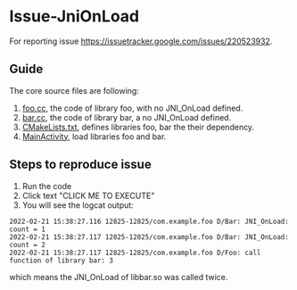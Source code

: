 # Issue-JniOnLoad

For reporting issue https://issuetracker.google.com/issues/220523932.

## Guide

The core source files are following:

1. [foo.cc](https://github.com/hyb1996/Issue-JniOnLoad/blob/main/app/src/main/cpp/foo.cc), the code of library foo, with no JNI_OnLoad defined.
2. [bar.cc](https://github.com/hyb1996/Issue-JniOnLoad/blob/main/app/src/main/cpp/bar.cc), the code of library bar, a no JNI_OnLoad defined.
3. [CMakeLists.txt](https://github.com/hyb1996/Issue-JniOnLoad/blob/main/app/src/main/cpp/CMakeLists.txt), defines libraries foo, bar the their dependency.
4. [MainActivity](https://github.com/hyb1996/Issue-JniOnLoad/blob/main/app/src/main/java/com/example/foo/MainActivity.kt#L19), load libraries foo and bar.

## Steps to reproduce issue

1. Run the code
2. Click text "CLICK ME TO EXECUTE"
3. You will see the logcat output:

```
2022-02-21 15:38:27.116 12825-12825/com.example.foo D/Bar: JNI_OnLoad: count = 1
2022-02-21 15:38:27.117 12825-12825/com.example.foo D/Bar: JNI_OnLoad: count = 2
2022-02-21 15:38:27.117 12825-12825/com.example.foo D/Foo: call function of library bar: 3
```

which means the JNI_OnLoad of libbar.so was called twice.
